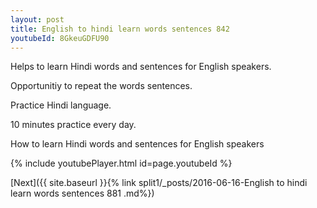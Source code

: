 ```yaml
---
layout: post
title: English to hindi learn words sentences 842 
youtubeId: 8GkeuGDFU90
---
```

 
 
Helps to learn Hindi words and sentences for English speakers.

Opportunitiy to repeat the words sentences. 

Practice Hindi language. 
 
10 minutes practice every day. 
 
How to learn Hindi words and sentences for English speakers 
 
{% include youtubePlayer.html id=page.youtubeId %}
 
 
[Next]({{ site.baseurl }}{% link  split1/_posts/2016-06-16-English to hindi learn words sentences 881 .md%})
 
